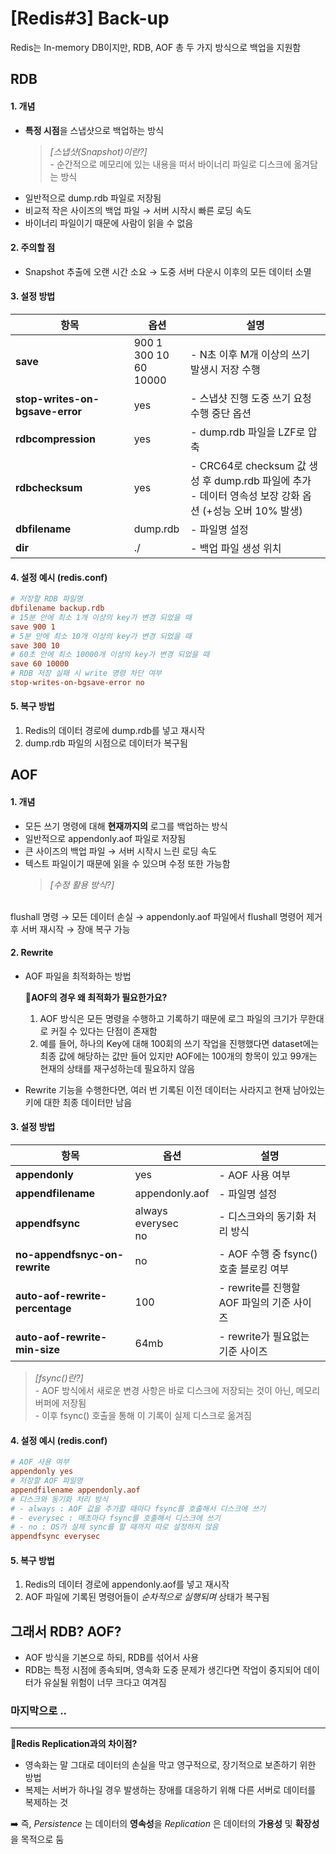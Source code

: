 # [Redis#3] Back-up

Redis는 In-memory DB이지만, RDB, AOF 총 두 가지 방식으로 백업을 지원함

## RDB

#### 1. 개념
- **특정 시점**을 스냅샷으로 백업하는 방식
    > _[스냅샷(Snapshot)이란?]_
<br>- 순간적으로 메모리에 있는 내용을 떠서 바이너리 파일로 디스크에 옮겨담는 방식
- 일반적으로 dump.rdb 파일로 저장됨
- 비교적 작은 사이즈의 백업 파일 → 서버 시작시 빠른 로딩 속도
- 바이너리 파일이기 때문에 사람이 읽을 수 없음

#### 2. 주의할 점
- Snapshot 추출에 오랜 시간 소요 → 도중 서버 다운시 이후의 모든 데이터 소멸

#### 3. 설정 방법
| 항목 | 옵션 | 설명 |
|--------|--------|--------|
| **save** | 900 1<br> 300 10<br> 60 10000 | - N초 이후 M개 이상의 쓰기 발생시 저장 수행 |
| **stop-writes-on-bgsave-error** | yes | - 스냅샷 진행 도중 쓰기 요청 수행 중단 옵션 |
| **rdbcompression** | yes | - dump.rdb 파일을 LZF로 압축 |
| **rdbchecksum** | yes | - CRC64로 checksum 값 생성 후 dump.rdb 파일에 추가<br> - 데이터 영속성 보장 강화 옵션 (+성능 오버 10% 발생) |
| **dbfilename** | dump.rdb | - 파일명 설정 |
| **dir** | ./ | - 백업 파일 생성 위치 |

#### 4. 설정 예시 (redis.conf)
```ini
# 저장할 RDB 파일명
dbfilename backup.rdb
# 15분 안에 최소 1개 이상의 key가 변경 되었을 때
save 900 1
# 5분 안에 최소 10개 이상의 key가 변경 되었을 때
save 300 10
# 60초 안에 최소 10000개 이상의 key가 변경 되었을 때
save 60 10000
# RDB 저장 실패 시 write 명령 차단 여부
stop-writes-on-bgsave-error no
```

#### 5. 복구 방법
1. Redis의 데이터 경로에 dump.rdb를 넣고 재시작
2. dump.rdb 파일의 시점으로 데이터가 복구됨

## AOF

#### 1. 개념
- 모든 쓰기 명령에 대해 **현재까지의** 로그를 백업하는 방식
- 일반적으로 appendonly.aof 파일로 저장됨
- 큰 사이즈의 백업 파일 → 서버 시작시 느린 로딩 속도
- 텍스트 파일이기 때문에 읽을 수 있으며 수정 또한 가능함
    > _[수정 활용 방식?]_
<br>
flushall 명령 → 모든 데이터 손실 → appendonly.aof 파일에서 flushall 명령어 제거 후 서버 재시작 → 장애 복구 가능

#### 2. Rewrite

- AOF 파일을 최적화하는 방법

    **🤚AOF의 경우 왜 최적화가 필요한가요?**
    1. AOF 방식은 모든 명령을 수행하고 기록하기 때문에 로그 파일의 크기가 무한대로 커질 수 있다는 단점이 존재함
    2. 예를 들어, 하나의 Key에 대해 100회의 쓰기 작업을 진행했다면 dataset에는 최종 값에 해당하는 값만 들어 있지만 AOF에는 100개의 항목이 있고 99개는 현재의 상태를 재구성하는데 필요하지 않음 
-  Rewrite 기능을 수행한다면, 여러 번 기록된 이전 데이터는 사라지고 현재 남아있는 키에 대한 최종 데이터만 남음

#### 3. 설정 방법
| 항목 | 옵션 | 설명 |
|--------|--------|--------|
| **appendonly** | yes | - AOF 사용 여부 |
| **appendfilename** | appendonly.aof | - 파일명 설정 |
| **appendfsync** | always<br> everysec<br>no  | - 디스크와의 동기화 처리 방식 |
| **no-appendfsnyc-on-rewrite** | no | - AOF 수행 중 fsync() 호출 블로킹 여부 |
| **auto-aof-rewrite-percentage** | 100 | - rewrite를 진행할 AOF 파일의 기준 사이즈 |
| **auto-aof-rewrite-min-size** | 64mb | - rewrite가 필요없는 기준 사이즈 |

> _[fsync()란?]_
<br>- AOF 방식에서 새로운 변경 사항은 바로 디스크에 저장되는 것이 아닌, 메모리 버퍼에 저장됨<br>- 이후 fsync() 호출을 통해 이 기록이 실제 디스크로 옮겨짐

#### 4. 설정 예시 (redis.conf)
```ini
# AOF 사용 여부
appendonly yes
# 저장할 AOF 파일명
appendfilename appendonly.aof
# 디스크와 동기화 처리 방식
# - always : AOF 값을 추가할 때마다 fsync를 호출해서 디스크에 쓰기
# - everysec : 매초마다 fsync를 호출해서 디스크에 쓰기
# - no : OS가 실제 sync를 할 때까지 따로 설정하지 않음
appendfsync everysec
```

#### 5. 복구 방법
1. Redis의 데이터 경로에 appendonly.aof를 넣고 재시작
2. AOF 파일에 기록된 명령어들이 _순차적으로 실행되며_ 상태가 복구됨


## 그래서 RDB? AOF?

- AOF 방식을 기본으로 하되, RDB를 섞어서 사용
- RDB는 특정 시점에 종속되며, 영속화 도중 문제가 생긴다면 작업이 중지되어 데이터가 유실될 위험이 너무 크다고 여겨짐


### 마지막으로 ..
---

**🤚Redis Replication과의 차이점?**

- 영속화는 말 그대로 데이터의 손실을 막고 영구적으로, 장기적으로 보존하기 위한 방법
- 복제는 서버가 하나일 경우 발생하는 장애를 대응하기 위해 다른 서버로 데이터를 복제하는 것

➡️ 즉, _Persistence_ 는 데이터의 **영속성**을 _Replication_ 은 데이터의 **가용성** 및 **확장성**을 목적으로 둠